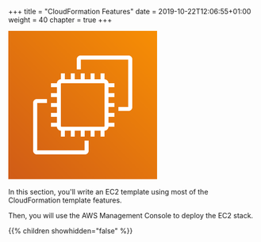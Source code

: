 +++
title = "CloudFormation Features"
date = 2019-10-22T12:06:55+01:00
weight = 40
chapter = true
+++

![](./ec2-1.png)

In this section, you'll write an EC2 template using most of the CloudFormation template features. 

Then, you will use the AWS Management Console to deploy the EC2 stack.

{{% children showhidden="false" %}}
